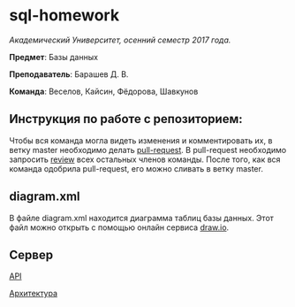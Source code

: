 # sql-homework

*Академический Университет, осенний семестр 2017 года.*

**Предмет**: Базы данных

**Преподаватель**: Барашев Д. В.

**Команда**: Веселов, Кайсин, Фёдорова, Шавкунов

## Инструкция по работе с репозиторием:

Чтобы вся команда могла видеть изменения и комментировать их, в ветку master необходимо делать [pull-request](https://help.github.com/articles/about-pull-requests/). В pull-request необходимо запросить [review](https://help.github.com/articles/requesting-a-pull-request-review/) всех остальных членов команды. После того, как вся команда одобрила pull-request, его можно сливать в ветку master.

## diagram.xml

В файле diagram.xml находится диаграмма таблиц базы данных. Этот файл можно открыть с помощью онлайн сервиса [draw.io](https://www.draw.io/).

## Cервер

[API](https://docs.google.com/document/d/1_x5iuYHjmK96zsDj2hNFROGvErIVjn_cCnLEqmC4TBk/edit?usp=sharing)

[Архитектура](https://docs.google.com/drawings/d/1EQBvECH23qZILDWx2yz7CtsA_SOPlCoKkQavJUeEWEw/edit?usp=sharing)
